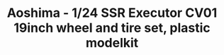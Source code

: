 ---
layout: product
title: "Aoshima - 1/24 SSR Executor CV01 19inch wheel and tire set, plastic modelkit"
price: "TBA" 
desc: "N/A"
img_path: "/assets/img/AO52525.webp"
brand: "N/A"
available: false
special_offer: false
new: false
soon: false
cat: "010000"
subcat: "013700"
subsubcat: "0N/A"
sifra: "AO52525"
popular: false
spec: false
---